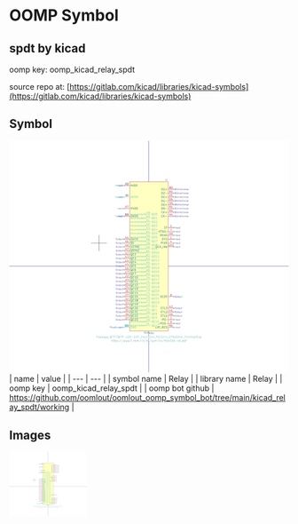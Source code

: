 # OOMP Symbol  
## spdt  by kicad  
  
oomp key: oomp_kicad_relay_spdt  
  
source repo at: [https://gitlab.com/kicad/libraries/kicad-symbols](https://gitlab.com/kicad/libraries/kicad-symbols)  
## Symbol  
  
[![working.png](working_600.png)](working.png)  
| name | value | 
| --- | --- | 
| symbol name | Relay | 
| library name | Relay | 
| oomp key | oomp_kicad_relay_spdt | 
| oomp bot github | https://github.com/oomlout/oomlout_oomp_symbol_bot/tree/main/kicad_relay_spdt/working | 
## Images  
  
[![working.png](working_140.png)](working.png)  
